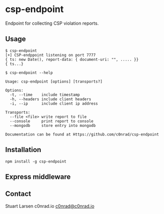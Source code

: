 # csp-endpoint

Endpoint for collecting CSP violation reports.

## Usage

```
$ csp-endpoint
[+] CSP-endppoint listening on port 7777
{ ts: new Date(), report-data: { document-uri: "", ..... }}
{ ts...}
```

```
$ csp-endpoint --help

Usage: csp-endpoint [options] [transports?]

Options:
  -t, --time    include timestamp
  -h, --headers include client headers
  -i, --ip      include client ip address

Transports:
  --file <file> write report to file
  --console     print report to console
  --mongodb     store entry into mongodb

Documentation can be found at Https://github.com/c0nrad/csp-endpoint
```

## Installation

```
npm install -g csp-endpoint
```

## Express middleware


## Contact
Stuart Larsen c0nrad.io <c0nrad@c0nrad.io>
